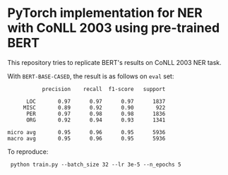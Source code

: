 # PyTorch implementation for NER with CoNLL 2003 using pre-trained BERT

This repository tries to replicate BERT's results on CoNLL 2003 NER task.

With `BERT-BASE-CASED`, the result is as follows on `eval` set:

```
           precision    recall  f1-score   support

      LOC       0.97      0.97      0.97      1837
     MISC       0.89      0.92      0.90       922
      PER       0.97      0.98      0.98      1836
      ORG       0.92      0.94      0.93      1341

micro avg       0.95      0.96      0.95      5936
macro avg       0.95      0.96      0.95      5936
```

To reproduce:
```
 python train.py --batch_size 32 --lr 3e-5 --n_epochs 5
```